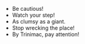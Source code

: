 - Be cautious!
- Watch your step!
- As clumsy as a giant.
- Stop wrecking the place!
- By Trinimac, pay attention!
